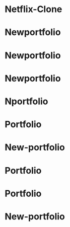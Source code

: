 # Netflix-Clone
# Newportfolio
# Newportfolio
# Newportfolio
# Nportfolio
# Portfolio
# New-portfolio
# Portfolio
# Portfolio
# New-portfolio

